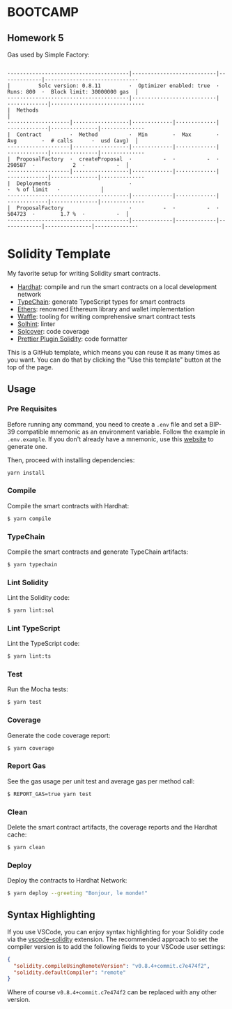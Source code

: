 # BOOTCAMP

## Homework 5

Gas used by Simple Factory:

```

·--------------------------------------|---------------------------|-------------|-----------------------------·
|         Solc version: 0.8.11         ·  Optimizer enabled: true  ·  Runs: 800  ·  Block limit: 30000000 gas  │
·······································|···························|·············|······························
|  Methods                                                                                                     │
····················|··················|·············|·············|·············|···············|··············
|  Contract         ·  Method          ·  Min        ·  Max        ·  Avg        ·  # calls      ·  usd (avg)  │
····················|··················|·············|·············|·············|···············|··············
|  ProposalFactory  ·  createProposal  ·          -  ·          -  ·     290587  ·            2  ·          -  │
····················|··················|·············|·············|·············|···············|··············
|  Deployments                         ·                                         ·  % of limit   ·             │
·······································|·············|·············|·············|···············|··············
|  ProposalFactory                     ·          -  ·          -  ·     504723  ·        1.7 %  ·          -  │
·--------------------------------------|-------------|-------------|-------------|---------------|-------------·
```

# Solidity Template

My favorite setup for writing Solidity smart contracts.

- [Hardhat](https://github.com/nomiclabs/hardhat): compile and run the smart contracts on a local development network
- [TypeChain](https://github.com/ethereum-ts/TypeChain): generate TypeScript types for smart contracts
- [Ethers](https://github.com/ethers-io/ethers.js/): renowned Ethereum library and wallet implementation
- [Waffle](https://github.com/EthWorks/Waffle): tooling for writing comprehensive smart contract tests
- [Solhint](https://github.com/protofire/solhint): linter
- [Solcover](https://github.com/sc-forks/solidity-coverage): code coverage
- [Prettier Plugin Solidity](https://github.com/prettier-solidity/prettier-plugin-solidity): code formatter

This is a GitHub template, which means you can reuse it as many times as you want. You can do that by clicking the "Use this
template" button at the top of the page.

## Usage

### Pre Requisites

Before running any command, you need to create a `.env` file and set a BIP-39 compatible mnemonic as an environment
variable. Follow the example in `.env.example`. If you don't already have a mnemonic, use this [website](https://iancoleman.io/bip39/) to generate one.

Then, proceed with installing dependencies:

```sh
yarn install
```

### Compile

Compile the smart contracts with Hardhat:

```sh
$ yarn compile
```

### TypeChain

Compile the smart contracts and generate TypeChain artifacts:

```sh
$ yarn typechain
```

### Lint Solidity

Lint the Solidity code:

```sh
$ yarn lint:sol
```

### Lint TypeScript

Lint the TypeScript code:

```sh
$ yarn lint:ts
```

### Test

Run the Mocha tests:

```sh
$ yarn test
```

### Coverage

Generate the code coverage report:

```sh
$ yarn coverage
```

### Report Gas

See the gas usage per unit test and average gas per method call:

```sh
$ REPORT_GAS=true yarn test
```

### Clean

Delete the smart contract artifacts, the coverage reports and the Hardhat cache:

```sh
$ yarn clean
```

### Deploy

Deploy the contracts to Hardhat Network:

```sh
$ yarn deploy --greeting "Bonjour, le monde!"
```

## Syntax Highlighting

If you use VSCode, you can enjoy syntax highlighting for your Solidity code via the
[vscode-solidity](https://github.com/juanfranblanco/vscode-solidity) extension. The recommended approach to set the
compiler version is to add the following fields to your VSCode user settings:

```json
{
  "solidity.compileUsingRemoteVersion": "v0.8.4+commit.c7e474f2",
  "solidity.defaultCompiler": "remote"
}
```

Where of course `v0.8.4+commit.c7e474f2` can be replaced with any other version.
